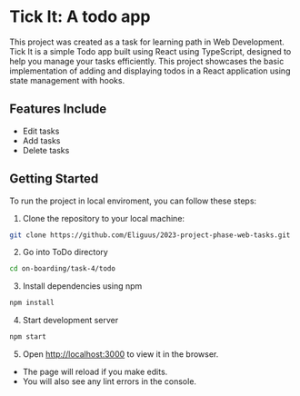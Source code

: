 # Tick It: A todo app 
This project was created as a task for learning path in Web Development.\
Tick It is a simple Todo app built using React using TypeScript, designed to help you manage your tasks efficiently. This project showcases the basic implementation of adding and displaying todos in a React application using state management with hooks.

## Features Include
* Edit tasks
* Add tasks
* Delete tasks



## Getting Started

To run the project in local enviroment, you can follow these steps:

1. Clone the repository to your local machine:
```bash
git clone https://github.com/Eliguus/2023-project-phase-web-tasks.git
```
2. Go into ToDo directory
```bash
cd on-boarding/task-4/todo
```
3. Install dependencies using npm
```bash
npm install
```
4. Start development server
```bash
npm start
```

5. Open [http://localhost:3000](http://localhost:3000) to view it in the browser.

* The page will reload if you make edits.
* You will also see any lint errors in the console.
